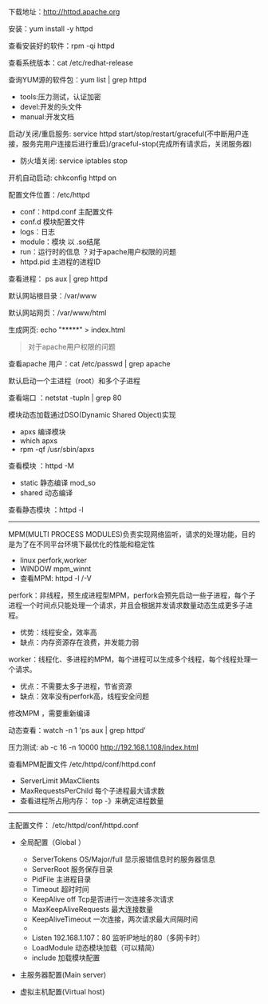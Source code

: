 下载地址：http://httpd.apache.org

安装：yum install -y httpd

查看安装好的软件：rpm -qi httpd

查看系统版本：cat /etc/redhat-release

查询YUM源的软件包：yum list | grep httpd
 
- tools:压力测试，认证加密
- devel:开发的头文件
- manual:开发文档

启动/关闭/重启服务: service httpd start/stop/restart/graceful(不中断用户连接，服务完用户连接后进行重启)/graceful-stop(完成所有请求后，关闭服务器)

- 防火墙关闭: service iptables stop

开机自动启动: chkconfig httpd on

配置文件位置：/etc/httpd

- conf：httpd.conf 主配置文件
- conf.d     模块配置文件
- logs：日志
- module：模块 以 .so结尾
- run：运行时的信息 ？对于apache用户权限的问题
- httpd.pid 主进程的进程ID

查看进程： ps aux | grep httpd

默认网站根目录：/var/www

默认网站网页：/var/www/html

生成网页: echo "*****" > index.html

> 对于apache用户权限的问题

查看apache 用户：cat /etc/passwd | grep apache

默认启动一个主进程（root）和多个子进程

查看端口 ：netstat -tupln | grep 80

模块动态加载通过DSO(Dynamic Shared Object)实现

- apxs 编译模块
- which apxs
- rpm -qf    /usr/sbin/apxs

查看模块 ：httpd -M
- static 静态编译 mod_so
- shared 动态编译

查看静态模块 ：httpd -l

---

MPM(MULTI PROCESS MODULES)负责实现网络监听，请求的处理功能，目的是为了在不同平台环境下最优化的性能和稳定性
- linux perfork,worker
- WINDOW mpm_winnt
- 查看MPM: httpd -l /-V

perfork：非线程，预生成进程型MPM，perfork会预先启动一些子进程，每个子进程一个时间点只能处理一个请求，并且会根据并发请求数量动态生成更多子进程。
- 优势：线程安全，效率高
- 缺点：内存资源存在浪费，并发能力弱

worker：线程化、多进程的MPM，每个进程可以生成多个线程，每个线程处理一个请求。
- 优点：不需要太多子进程，节省资源
- 缺点：效率没有perfork高，线程安全问题

修改MPM ，需要重新编译

动态查看：watch -n 1 'ps aux | grep httpd'

压力测试: ab -c 16 -n 10000 http://192.168.1.108/index.html

查看MPM配置文件 /etc/httpd/conf/httpd.conf

- ServerLimit 》MaxClients
- MaxRequestsPerChild 每个子进程最大请求数
- 查看进程所占用内存： top -》来确定进程数量

---

主配置文件： /etc/httpd/conf/httpd.conf

- 全局配置（Global ）

	- ServerTokens OS/Major/full 显示报错信息时的服务器信息
    - ServerRoot 服务保存目录
    - PidFile 主进程目录
    - Timeout 超时时间
    - KeepAlive off    Tcp是否进行一次连接多次请求
    - MaxKeepAliveRequests 最大连接数量
    - KeepAliveTimeout 一次连接，两次请求最大间隔时间
    - <ifModule>
    - Listen 192.168.1.107：80 监听IP地址的80（多网卡时）
    - LoadModule 动态模块加载（可以精简）
    - include 加载模块配置
- 主服务器配置(Main server)
         
- 虚拟主机配置(Virtual host)